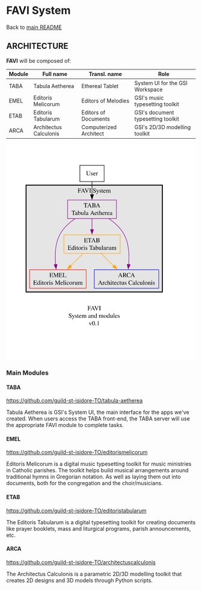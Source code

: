 # FAVI System

Back to [main README](../../README.md)

## ARCHITECTURE

**FAVI** will be composed of:

| Module | Full name | Transl. name | Role |
| --- | --- | --- | --- |
| TABA | Tabula Aetherea | Ethereal Tablet | System UI for the GSI Workspace | 
| EMEL | Editoris Melicorum | Editors of Melodies | GSI's music typesetting toolkit | 
| ETAB | Editoris Tabularum | Editors of Documents | GSI's document typesetting toolkit | 
| ARCA | Architectus Calculonis | Computerized Architect | GSI's 2D/3D modelling toolkit |

![FAVI system](./favi-system.svg "FAVI system")

### Main Modules

#### TABA

https://github.com/guild-st-isidore-TO/tabula-aetherea

Tabula Aetherea is GSI's System UI, the main interface for the apps we've created. When users access the TABA front-end, the TABA server will use the appropriate FAVI module to complete tasks.

#### EMEL

https://github.com/guild-st-isidore-TO/editorismelicorum

Editoris Melicorum is a digital music typesetting toolkit for music ministries in Catholic parishes. The toolkit helps build musical arrangements around traditional hymns in Gregorian notation. As well as laying them out into documents, both for the congregation and the choir/musicians.

#### ETAB

https://github.com/guild-st-isidore-TO/editoristabularum

The Editoris Tabularum is a digital typesetting toolkit for creating documents like prayer booklets, mass and liturgical programs, parish announcements, etc.

#### ARCA

https://github.com/guild-st-isidore-TO/architectuscalculonis

The Architectus Calculonis is a parametric 2D/3D modelling toolkit that creates 2D designs and 3D models through Python scripts.

